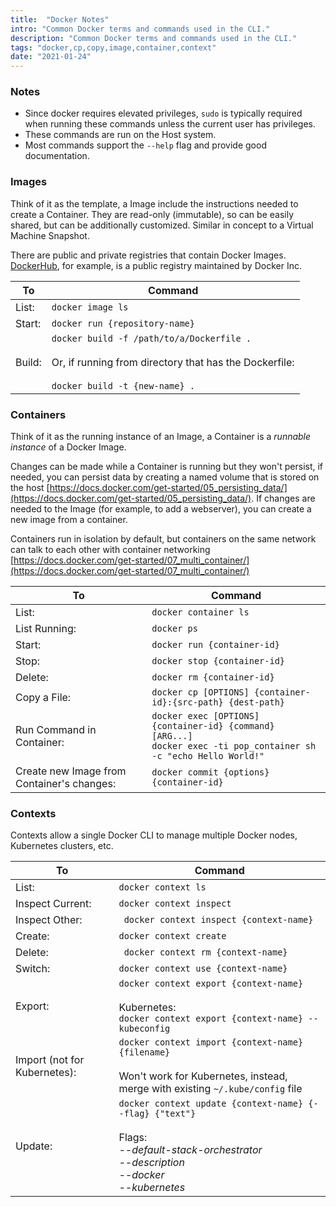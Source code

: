 ```yaml
---
title:  "Docker Notes"
intro: "Common Docker terms and commands used in the CLI."
description: "Common Docker terms and commands used in the CLI."
tags: "docker,cp,copy,image,container,context"
date: "2021-01-24"
---
```


### Notes

* Since docker requires elevated privileges, `sudo` is typically required when running these commands unless the current user has privileges.
* These commands are run on the Host system.
* Most commands support the `--help` flag and provide good documentation.

### Images

Think of it as the template, a Image include the instructions needed to create a Container. They are read-only (immutable), so can be easily shared, but can be additionally customized. Similar in concept to a Virtual Machine Snapshot.

There are public and private registries that contain Docker Images. [DockerHub](https://hub.docker.com/), for example, is a public registry maintained by Docker Inc.


| To | Command |
|-|-|
| List: | ``` docker image ls ``` |
| Start: | ``` docker run {repository-name} ```|
| Build: | `docker build -f /path/to/a/Dockerfile .` <br /><br />Or, if running from directory that has the Dockerfile:<br /> <br />`docker build -t {new-name} .` |

### Containers

Think of it as the running instance of an Image, a Container is a *runnable instance* of a Docker Image. 

Changes can be made while a Container is running but they won't persist, if needed, you can persist data by creating a named volume that is stored on the host [https://docs.docker.com/get-started/05_persisting_data/](https://docs.docker.com/get-started/05_persisting_data/). If changes are needed to the Image (for example, to add a webserver), you can create a new image from a container. 

Containers run in isolation by default, but containers on the same network can talk to each other with container networking [https://docs.docker.com/get-started/07_multi_container/](https://docs.docker.com/get-started/07_multi_container/)



| To | Command |
|-|-|
| List: | ``` docker container ls ``` |
| List Running: | ``` docker ps ``` |
| Start: | ``` docker run {container-id} ``` |
| Stop: | ``` docker stop {container-id} ``` |
| Delete: | ``` docker rm {container-id} ``` |
| Copy a File: | ``` docker cp [OPTIONS] {container-id}:{src-path} {dest-path} ``` |
| Run Command in Container: | ``` docker exec [OPTIONS] {container-id} {command} [ARG...] ``` <br /> ```docker exec -ti pop_container sh -c "echo Hello World!"``` |
| Create new Image from Container's changes: | ```docker commit {options} {container-id} ```|

### Contexts

Contexts allow a single Docker CLI to manage multiple Docker nodes, Kubernetes clusters, etc.

| To | Command |
|-|-|
| List: | ``` docker context ls ``` |
| Inspect Current: | ``` docker context inspect ``` |
| Inspect Other: | ``` docker context inspect {context-name}``` |
| Create: | ``` docker context create ``` |
| Delete: | ``` docker context rm {context-name}``` |
| Switch: | ``` docker context use {context-name} ``` |
| Export: | ``` docker context export {context-name} ``` <br /><br />Kubernetes: <br />``` docker context export {context-name} --kubeconfig ``` |
| Import (not for Kubernetes): | ``` docker context import {context-name} {filename} ``` <br/><br/>Won't work for Kubernetes, instead, merge with existing `~/.kube/config` file |
| Update: | ```docker context update {context-name} {--flag} {"text"}``` <br /><br />Flags: <br /> *--default-stack-orchestrator* <br /> *--description* <br />*--docker* <br /> *--kubernetes*|

